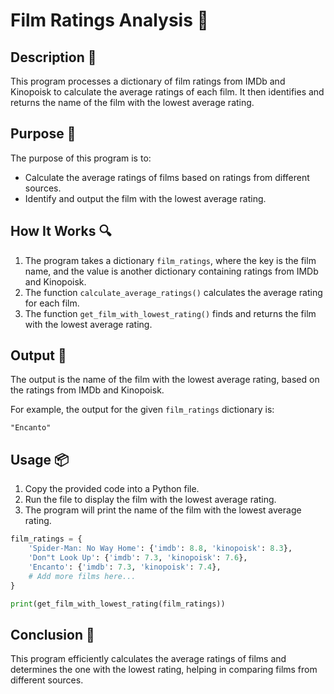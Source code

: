 # Film Ratings Analysis 📝

## Description 🎯

This program processes a dictionary of film ratings from IMDb and Kinopoisk to calculate the average ratings of each film.
It then identifies and returns the name of the film with the lowest average rating.

## Purpose 🎯

The purpose of this program is to:

-   Calculate the average ratings of films based on ratings from different sources.
-   Identify and output the film with the lowest average rating.

## How It Works 🔍

1. The program takes a dictionary `film_ratings`, where the key is the film name, and the value is another dictionary containing ratings from IMDb and Kinopoisk.
2. The function `calculate_average_ratings()` calculates the average rating for each film.
3. The function `get_film_with_lowest_rating()` finds and returns the film with the lowest average rating.

## Output 📜

The output is the name of the film with the lowest average rating, based on the ratings from IMDb and Kinopoisk.

For example, the output for the given `film_ratings` dictionary is:

```
"Encanto"
```

## Usage 📦

1. Copy the provided code into a Python file.
2. Run the file to display the film with the lowest average rating.
3. The program will print the name of the film with the lowest average rating.

```python
film_ratings = {
    'Spider-Man: No Way Home': {'imdb': 8.8, 'kinopoisk': 8.3},
    'Don"t Look Up': {'imdb': 7.3, 'kinopoisk': 7.6},
    'Encanto': {'imdb': 7.3, 'kinopoisk': 7.4},
    # Add more films here...
}

print(get_film_with_lowest_rating(film_ratings))
```

## Conclusion 🚀

This program efficiently calculates the average ratings of films and determines the one with the lowest rating, helping in comparing films from different sources.
